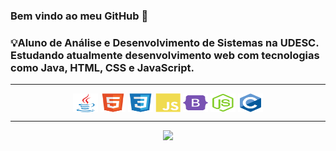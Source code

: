 ### Bem vindo ao meu GitHub 👋

<h3>💡Aluno de  Análise e Desenvolvimento de Sistemas na UDESC. Estudando atualmente desenvolvimento web com tecnologias como Java, HTML, CSS e JavaScript.</h3>

<hr>

<div style="display: inline_block"align="center">
  <img align="center" height="30" width="40" src="https://raw.githubusercontent.com/devicons/devicon/master/icons/java/java-original.svg">
  <img align="center" height="30" width="40" src="https://raw.githubusercontent.com/devicons/devicon/master/icons/html5/html5-original.svg">
  <img align="center" height="30" width="40" src="https://raw.githubusercontent.com/devicons/devicon/master/icons/css3/css3-original.svg">
  <img align="center" height="30" width="40" src="https://raw.githubusercontent.com/devicons/devicon/master/icons/javascript/javascript-plain.svg">
  <img align="center" height="30" width="40" src="https://raw.githubusercontent.com/devicons/devicon/master/icons/bootstrap/bootstrap-plain.svg">
  <img align="center" height="30" width="40" src="https://raw.githubusercontent.com/devicons/devicon/master/icons/nodejs/nodejs-original.svg">
  <img align="center" height="30" width="40" src="https://raw.githubusercontent.com/devicons/devicon/master/icons/c/c-original.svg">
</div>

<hr>

<div align="center">
  <img height="180em" src="https://github-readme-stats.vercel.app/api/top-langs/?username=guilhermemendesrosa&layout=compact&langs_count=7&theme=github_dark"/>
</div>

